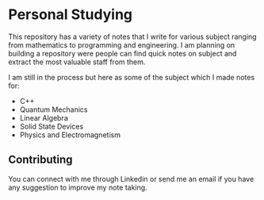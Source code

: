 # Personal Studying

This repository has a variety of notes that I write for various subject ranging from mathematics to programming and engineering. I am planning on building a repository were people can find quick notes on subject and extract the most valuable staff from them. 

I am still in the process but here as some of the subject which I made notes for:

* C++
* Quantum Mechanics
* Linear Algebra
* Solid State Devices
* Physics and Electromagnetism

## Contributing

You can connect with me through Linkedin or send me an email if you have any suggestion to improve my note taking.
